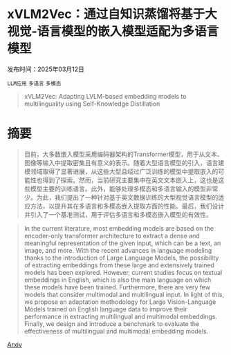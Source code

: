 # xVLM2Vec：通过自知识蒸馏将基于大视觉-语言模型的嵌入模型适配为多语言模型

发布时间：2025年03月12日

`LLM应用` `多语言` `多模态`

> xVLM2Vec: Adapting LVLM-based embedding models to multilinguality using Self-Knowledge Distillation

# 摘要

> 目前，大多数嵌入模型采用编码器架构的Transformer模型，用于从文本、图像等输入中提取密集且有意义的表示。随着大型语言模型的引入，语言建模领域取得了显著进展，从这些大型且经过广泛训练的模型中提取嵌入的可能性也得到了探索。然而，当前研究主要集中在英文文本嵌入上，这也是这些模型主要的训练语言。此外，能够处理多模态和多语言输入的模型非常少。为此，我们提出了一种针对基于英文数据训练的大型视觉语言模型的适应方法，以提升其在多语言和多模态嵌入提取方面的性能。最后，我们设计并引入了一个基准测试，用于评估多语言和多模态嵌入模型的有效性。

> In the current literature, most embedding models are based on the encoder-only transformer architecture to extract a dense and meaningful representation of the given input, which can be a text, an image, and more. With the recent advances in language modeling thanks to the introduction of Large Language Models, the possibility of extracting embeddings from these large and extensively trained models has been explored. However, current studies focus on textual embeddings in English, which is also the main language on which these models have been trained. Furthermore, there are very few models that consider multimodal and multilingual input. In light of this, we propose an adaptation methodology for Large Vision-Language Models trained on English language data to improve their performance in extracting multilingual and multimodal embeddings. Finally, we design and introduce a benchmark to evaluate the effectiveness of multilingual and multimodal embedding models.

[Arxiv](https://arxiv.org/abs/2503.09313)